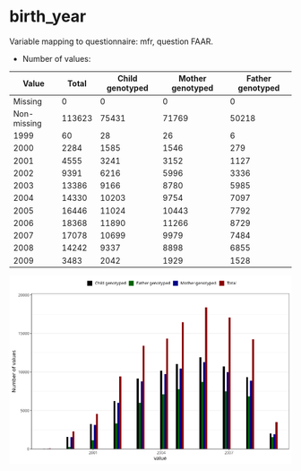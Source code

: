 # birth_year
Variable mapping to questionnaire: mfr, question FAAR.
- Number of values:

| Value | Total | Child genotyped | Mother genotyped | Father genotyped |
| ----- | ----- | --------------- | ---------------- | ---------------- |
| Missing | 0 | 0 | 0 | 0 |
| Non-missing | 113623 | 75431 | 71769 | 50218 |
| 1999 | 60 | 28 | 26 | 6 |
| 2000 | 2284 | 1585 | 1546 | 279 |
| 2001 | 4555 | 3241 | 3152 | 1127 |
| 2002 | 9391 | 6216 | 5996 | 3336 |
| 2003 | 13386 | 9166 | 8780 | 5985 |
| 2004 | 14330 | 10203 | 9754 | 7097 |
| 2005 | 16446 | 11024 | 10443 | 7792 |
| 2006 | 18368 | 11890 | 11266 | 8729 |
| 2007 | 17078 | 10699 | 9979 | 7484 |
| 2008 | 14242 | 9337 | 8898 | 6855 |
| 2009 | 3483 | 2042 | 1929 | 1528 |



![](birth_year_n.png)



